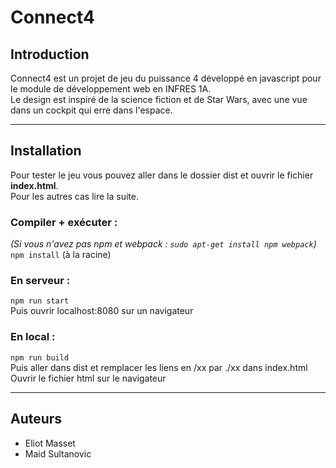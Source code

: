 # Connect4

## Introduction
Connect4 est un projet de jeu du puissance 4 développé en javascript pour le module de développement web en INFRES 1A.  
Le design est inspiré de la science fiction et de Star Wars, avec une vue dans un cockpit qui erre dans l'espace.
___
## Installation

Pour tester le jeu vous pouvez aller dans le dossier dist et ouvrir le fichier **index.html**.  
Pour les autres cas lire la suite.  

### Compiler + exécuter :
*(Si vous n'avez pas npm et webpack : 
`sudo apt-get install npm webpack`)*  
`npm install` (à la racine)  

### En serveur :
`npm run start`  
Puis ouvrir localhost:8080 sur un navigateur  

### En local :
`npm run build`  
Puis aller dans dist et remplacer les liens en /xx par ./xx dans index.html  
Ouvrir le fichier html sur le navigateur  
___

## Auteurs
- Eliot Masset  
- Maid Sultanovic
